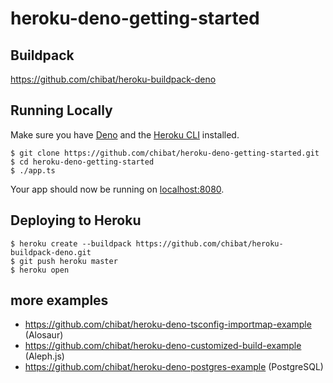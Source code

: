 
# heroku-deno-getting-started

## Buildpack

https://github.com/chibat/heroku-buildpack-deno

## Running Locally
Make sure you have [Deno](https://deno.land/) and the [Heroku CLI](https://cli.heroku.com/) installed.
```
$ git clone https://github.com/chibat/heroku-deno-getting-started.git
$ cd heroku-deno-getting-started
$ ./app.ts
```
Your app should now be running on [localhost:8080](http://localhost:8080/).

## Deploying to Heroku
```
$ heroku create --buildpack https://github.com/chibat/heroku-buildpack-deno.git
$ git push heroku master
$ heroku open
```

## more examples
* https://github.com/chibat/heroku-deno-tsconfig-importmap-example (Alosaur)
* https://github.com/chibat/heroku-deno-customized-build-example (Aleph.js)
* https://github.com/chibat/heroku-deno-postgres-example (PostgreSQL)



